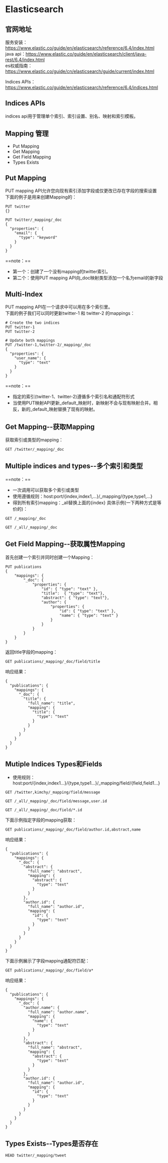 # Elasticsearch
## 官网地址
服务安装：https://www.elastic.co/guide/en/elasticsearch/reference/6.4/index.html  
java api：https://www.elastic.co/guide/en/elasticsearch/client/java-rest/6.4/index.html  
es权威指南：https://www.elastic.co/guide/cn/elasticsearch/guide/current/index.html

Indices APIs：https://www.elastic.co/guide/en/elasticsearch/reference/6.4/indices.html

## Indices APIs
indices api用于管理单个索引、索引设置、别名、映射和索引模板。


## Mapping 管理
- Put Mapping
- Get Mapping
- Get Field Mapping
- Types Exists


## Put Mapping
PUT mapping API允许您向现有索引添加字段或仅更改已存在字段的搜索设置  
下面的例子是用来创建Mapping的：
```
PUT twitter 
{}

PUT twitter/_mapping/_doc 
{
  "properties": {
    "email": {
      "type": "keyword"
    }
  }
}
```

==note：==

- 第一个：创建了一个没有mapping的twitter索引。
- 第二个：使用PUT mapping API向_doc映射类型添加一个名为email的新字段

## Multi-Index
PUT mapping API在一个请求中可以用在多个索引里。  
下面的例子我们可以同时更新twitter-1 和 twitter-2 的mappings：
```
# Create the two indices
PUT twitter-1
PUT twitter-2

# Update both mappings
PUT /twitter-1,twitter-2/_mapping/_doc 
{
  "properties": {
    "user_name": {
      "type": "text"
    }
  }
}
```

==note：== 
- 指定的索引(twitter-1、twitter-2)遵循多个索引名和通配符形式
- 当使用PUT映射API更新_default_映射时，新映射不会与现有映射合并。相反，新的_default_映射替换了现有的映射。

## Get Mapping--获取Mapping
获取索引或类型的mapping：
```
GET /twitter/_mapping/_doc
```

## Multiple indices and types--多个索引和类型
==note：==

- 一次调用可以获取多个索引或类型
- 使用遵循规则：host:port/{index,index1,...}/_mapping/{type,type1,...}
- 得到所有索引mapping：_all替换上面的{index}
具体示例(一下两种方式是等价的)：
```
GET /_mapping/_doc

GET /_all/_mapping/_doc
```

## Get Field Mapping--获取属性Mapping
首先创建一个索引并同时创建一个Mapping：
```
PUT publications
{
    "mappings": {
        "_doc": {
            "properties": {
                "id": { "type": "text" },
                "title":  { "type": "text"},
                "abstract": { "type": "text"},
                "author": {
                    "properties": {
                        "id": { "type": "text" },
                        "name": { "type": "text" }
                    }
                }
            }
        }
    }
}
```

返回title字段的mapping：
```
GET publications/_mapping/_doc/field/title
```

响应结果：
```
{
  "publications": {
    "mappings": {
      "_doc": {
        "title": {
          "full_name": "title",
          "mapping": {
            "title": {
              "type": "text"
            }
          }
        }
      }
    }
  }
}
```

## Mutiple Indices Types和Fields
- 使用规则：host:port/{index,index1...}/{type,type1...}/_mapping/field/{field,field1...}

```
GET /twitter,kimchy/_mapping/field/message

GET /_all/_mapping/_doc/field/message,user.id

GET /_all/_mapping/_doc/field/*.id
```

下面示例指定字段的mapping获取：
```
GET publications/_mapping/_doc/field/author.id,abstract,name
```

响应结果：
```
{
  "publications": {
    "mappings": {
      "_doc": {
        "abstract": {
          "full_name": "abstract",
          "mapping": {
            "abstract": {
              "type": "text"
            }
          }
        },
        "author.id": {
          "full_name": "author.id",
          "mapping": {
            "id": {
              "type": "text"
            }
          }
        }
      }
    }
  }
}
```

下面示例展示了字段mapping通配符匹配：
```
GET publications/_mapping/_doc/field/a*
```

响应结果：
```
{
  "publications": {
    "mappings": {
      "_doc": {
        "author.name": {
          "full_name": "author.name",
          "mapping": {
            "name": {
              "type": "text"
            }
          }
        },
        "abstract": {
          "full_name": "abstract",
          "mapping": {
            "abstract": {
              "type": "text"
            }
          }
        },
        "author.id": {
          "full_name": "author.id",
          "mapping": {
            "id": {
              "type": "text"
            }
          }
        }
      }
    }
  }
}
```

## Types Exists--Types是否存在
```
HEAD twitter/_mapping/tweet
```























